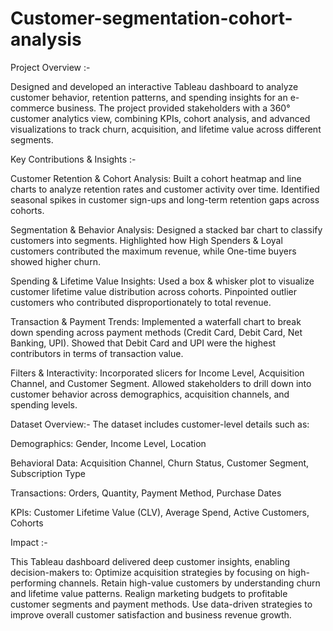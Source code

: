 # Customer-segmentation-cohort-analysis
Project Overview :-

Designed and developed an interactive Tableau dashboard to analyze customer behavior, retention patterns, and spending insights for an e-commerce business. The project provided stakeholders with a 360° customer analytics view, combining KPIs, cohort analysis, and advanced visualizations to track churn, acquisition, and lifetime value across different segments.

Key Contributions & Insights :- 

Customer Retention & Cohort Analysis: Built a cohort heatmap and line charts to analyze retention rates and customer activity over time. Identified seasonal spikes in customer sign-ups and long-term retention gaps across cohorts.

Segmentation & Behavior Analysis: Designed a stacked bar chart to classify customers into segments. Highlighted how High Spenders & Loyal customers contributed the maximum revenue, while One-time buyers showed higher churn.

Spending & Lifetime Value Insights: Used a box & whisker plot to visualize customer lifetime value distribution across cohorts. Pinpointed outlier customers who contributed disproportionately to total revenue.

Transaction & Payment Trends: Implemented a waterfall chart to break down spending across payment methods (Credit Card, Debit Card, Net Banking, UPI). Showed that Debit Card and UPI were the highest contributors in terms of transaction value.

Filters & Interactivity: Incorporated slicers for Income Level, Acquisition Channel, and Customer Segment. Allowed stakeholders to drill down into customer behavior across demographics, acquisition channels, and spending levels.

Dataset Overview:- The dataset includes customer-level details such as:

Demographics: Gender, Income Level, Location

Behavioral Data: Acquisition Channel, Churn Status, Customer Segment, Subscription Type

Transactions: Orders, Quantity, Payment Method, Purchase Dates

KPIs: Customer Lifetime Value (CLV), Average Spend, Active Customers, Cohorts

Impact :- 

This Tableau dashboard delivered deep customer insights, enabling decision-makers to:
Optimize acquisition strategies by focusing on high-performing channels.
Retain high-value customers by understanding churn and lifetime value patterns.
Realign marketing budgets to profitable customer segments and payment methods.
Use data-driven strategies to improve overall customer satisfaction and business revenue growth.

